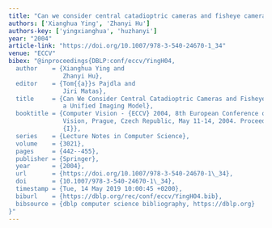 ```yaml
---
title: "Can we consider central catadioptric cameras and fisheye cameras within a unified imaging model"
authors: ['Xianghua Ying', 'Zhanyi Hu']
authors-key: ['yingxianghua', 'huzhanyi']
year: "2004"
article-link: "https://doi.org/10.1007/978-3-540-24670-1_34"
venue: "ECCV"
bibex: "@inproceedings{DBLP:conf/eccv/YingH04,
  author    = {Xianghua Ying and
               Zhanyi Hu},
  editor    = {Tom{{a}}s Pajdla and
               Jiri Matas},
  title     = {Can We Consider Central Catadioptric Cameras and Fisheye Cameras within
               a Unified Imaging Model},
  booktitle = {Computer Vision - {ECCV} 2004, 8th European Conference on Computer
               Vision, Prague, Czech Republic, May 11-14, 2004. Proceedings, Part
               {I}},
  series    = {Lecture Notes in Computer Science},
  volume    = {3021},
  pages     = {442--455},
  publisher = {Springer},
  year      = {2004},
  url       = {https://doi.org/10.1007/978-3-540-24670-1\_34},
  doi       = {10.1007/978-3-540-24670-1\_34},
  timestamp = {Tue, 14 May 2019 10:00:45 +0200},
  biburl    = {https://dblp.org/rec/conf/eccv/YingH04.bib},
  bibsource = {dblp computer science bibliography, https://dblp.org}
}"
---
```

